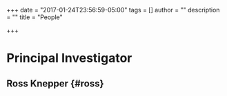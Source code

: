+++
date = "2017-01-24T23:56:59-05:00"
tags = []
author = ""
description = ""
title = "People"

+++

# Principal Investigator

## Ross Knepper {#ross}
